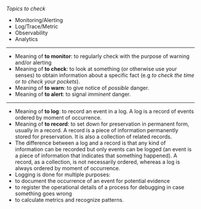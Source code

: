 _Topics to check_

- Monitoring/Alerting
- Log/Trace/Metric
- Observability
- Analytics

------

- Meaning of **to monitor**: to regularly check with the purpose of warning and/or alerting
- Meaning of **to check**: to look at something (or otherwise use your senses) to obtain information about a specific fact (e.g _to check the time_ or _to check your pockets_).
- Meaning of **to warn**: to give notice of _possible_ danger.
- Meaning of **to alert**: to signal _imminent_ danger.

------

- Meaning of **to log**: to record an event in a log. A log is a record of events ordered by moment of occurrence.
- Meaning of **to record**: to set down for preservation in permanent form, usually in a record. A record is a piece of information permanently stored for preservation. It is also a collection of related records.
- The difference between a log and a record is that any kind of information can be recorded but only events can be logged (an event is a piece of information that indicates that something happened). A record, as a collection, is not necessarily ordered, whereas a log is always ordered by moment of occurrence.
- Logging is done for multiple purposes:
 - to document the occurrence of an event for potential evidence
  - to register the operational details of a process for debugging in case something goes wrong
  - to calculate metrics and recognize patterns.